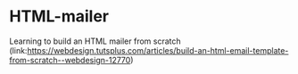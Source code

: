# HTML-mailer
Learning to build an HTML mailer from scratch  (link:https://webdesign.tutsplus.com/articles/build-an-html-email-template-from-scratch--webdesign-12770)
